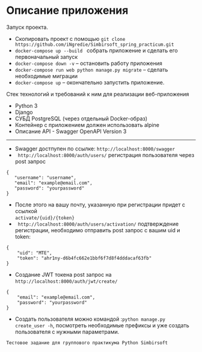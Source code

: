 # Описание приложения

Запуск проекта.
 - Скопировать проект с помощью ``` git clone https://github.com/iNgredie/Simbirsoft_spring_practicum.git ```
 - ```docker-compose up --build ```  собрать приложение и сделать его первоначальный запуск
 - ```docker-compose down -v``` – остановить работу приложения
 - ```docker-compose run web python manage.py migrate``` – сделать необходимые миграции
 - ```docker-compose up``` – окончательно запустить приложение.

Стек технологий и требований к ним для реализации веб-приложения 

- Python 3
- Django 
- СУБД PostgreSQL (через отдельный Docker-образ)
- Контейнер с приложением должен использовать alpine
- Описание API - Swagger OpenAPI Version 3

---
- Swagger достпупен по ссылке: ```http://localhost:8000/swagger```   
 -   ``` http://localhost:8000/auth/users/``` регистрация пользователя через post запрос  
 ``` 
{
    "username": "username",
    "email": "example@email.com",
    "password": "yourpassword"
}
 ```

- После этого на вашу почту, указанную при регистрации придет с ссылкой  
```activate/{uid}/{token}```
- ``` http://localhost:8000/auth/users/activation/``` подтверждение регистрации, необходимо отправить
 post запрос с вашим uid и token:   
```
{
    "uid": "MTE",
    "token": "ahr1ny-d6b4fc662e1bbf6f7d8f4dddacaf63fb"
}
```  
- Создание JWT токена post запрос на ```http://localhost:8000/auth/jwt/create/```
```
{
    "email": "example@email.com",
    "password": "yourpassword"
}
```

- Создать пользователя можно командой :```python manage.py create_user -h```, посмотреть необходимые префиксы и уже создать пользователя с нужными параметрами.

```Тестовое задание для группового практикума Python Simbirsoft```
